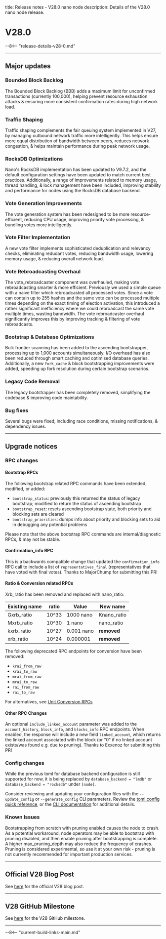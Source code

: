 title: Release notes - V28.0 nano node
description: Details of the V28.0 nano node release.

# V28.0

--8<-- "release-details-v28-0.md"

---

## Major updates

### Bounded Block Backlog

The Bounded Block Backlog (BBB) adds a maximum limit for unconfirmed transactions (currently 100,000), helping prevent resource exhaustion attacks & ensuring more consistent confirmation rates during high network load.

### Traffic Shaping

Traffic shaping complements the fair queuing system implemented in V27, by managing outbound network traffic more intelligently. This helps ensure more equal distribution of bandwidth between peers, reduces network congestion, & helps maintain performance during peak network usage.

### RocksDB Optimizations

Nano's RocksDB implementation has been updated to V9.7.2, and the default configuration settings have been updated to match current best practices. Additionally, a range of improvements related to memory usage, thread handling, & lock management have been included, improving stability and performance for nodes using the RocksDB database backend.

### Vote Generation Improvements

The vote generation system has been redesigned to be more resource-efficient, reducing CPU usage, improving priority vote processing, & bundling votes more intelligently. 

### Vote Filter Implementation

A new vote filter implements sophisticated deduplication and relevancy checks, eliminating redudant votes, reducing bandwidth usage, lowering memory usage, & reducing overall network load. 

### Vote Rebroadcasting Overhaul

The vote_rebroadcaster component was overhauled, making vote rebroadcasting smarter & more efficient. Previously we used a simple queue with a naive filter which rebroadcasted all processed votes. Since a vote can contain up to 255 hashes and the same vote can be processed multiple times depending on the exact timing of election activation, this introduced a rather significant inefficiency where we could rebroadcast the same vote multiple times, wasting bandwidth. The vote rebroadcaster overhaul significantly improves this by improving tracking & filtering of vote rebroadcasts.

### Bootstrap & Database Optimizations

Bulk frontier scanning has been added to the ascending bootstrapper, processing up to 1,000 accounts simultaneously. I/O overhead has also been reduced through smart caching and optimised database queries. Additionally, a new `fork_cache` & block bootstrapping improvements were added, speeding up fork resolution during certain bootstrap scenarios.

### Legacy Code Removal

The legacy bootstrapper has been completely removed, simplifying the codebase & improving code maintability.

### Bug fixes

Several bugs were fixed, including race conditions, missing notifications, & dependency issues.

---

## Upgrade notices

### RPC changes

#### Bootstrap RPCs

The following bootstrap related RPC commands have been extended, modified, or added:

* `bootstrap_status`: previously this returned the status of legacy bootstrap; modified to return the status of ascending bootstrap
* `bootstrap_reset`: resets ascending bootstrap state, both priority and blocking sets are cleared
* `bootstrap_priorities`: dumps info about priority and blocking sets to aid in debugging any potential problems

Please note that the above bootstrap RPC commands are internal/diagnostic RPCs, & may not be stable.

#### Confirmation_info RPC

This is a backwards compatible change that updated the `confirmation_info` RPC call to include a list of `representatives_final` (representatives that have voted with final votes). Thanks to MajorChump for submitting this PR!

#### Ratio & Conversion related RPCs

Xrb_ratio has been removed and replaced with nano_ratio:

| Existing name | ratio | Value | New name |
|---------------|-------|-------|----------|
| Gxrb_ratio | 10^33 | 1000 nano | Knano_ratio |
| Mxrb_ratio | 10^30 | 1 nano | nano_ratio |
| kxrb_ratio | 10^27 | 0.001 nano | __removed__ |
| xrb_ratio | 10^24 | 0.000001 | __removed__ |
 
The following deprecated RPC endpoints for conversion have been removed:
* `krai_from_raw`
* `krai_to_raw`
* `mrai_from_raw`
* `mrai_to_raw`
* `rai_from_raw`
* `rai_to_raw`

For alternatives, see [Unit Conversion RPCs](../commands/rpc-protocol.md#unit-conversion-rpcs)

#### Other RPC Changes

An optional `include_linked_account` parameter was added to the `account_history`, `block_info`, and `blocks_info` RPC endpoints. When enabled, the response will include a new field `linked_account`, which returns the linked account associated with the block (or "0" if no linked account exists/was found e.g. due to pruning). Thanks to Exxenoz for submitting this PR!

### Config changes

While the previous toml for database backend configuration is still supported for now, it is being replaced by `database_backend = "lmdb"` or `database_backend = "rocksdb"` under `[node]`.

Consider reviewing and updating your configuration files with the `--update_config` or `--generate_config` CLI parameters. Review the [toml config quick reference](../snippets/toml-config-commands.md), or the [CLI documentation](../commands/command-line-interface.md#nano_node-commands) for additional details.

### Known Issues

Bootstrapping from scratch with pruning enabled causes the node to crash. As a potential workaround, node operators may be able to bootstrap with pruning disabled, and then enable pruning after bootstrapping is complete. A higher max_pruning_depth may also reduce the frequency of crashes. Pruning is considered experimental, so use it at your own risk - pruning is not currently recommended for important production services.

---

## Official V28 Blog Post
See [here](https://nano.org/en/blog/v27-denarius-preview--eb8bceac) for the official V28 blog post.

---

## V28 GitHub Milestone
See [here](https://github.com/nanocurrency/nano-node/milestone/34?closed=1) for the V28 GitHub milestone.

---

--8<-- "current-build-links-main.md"
